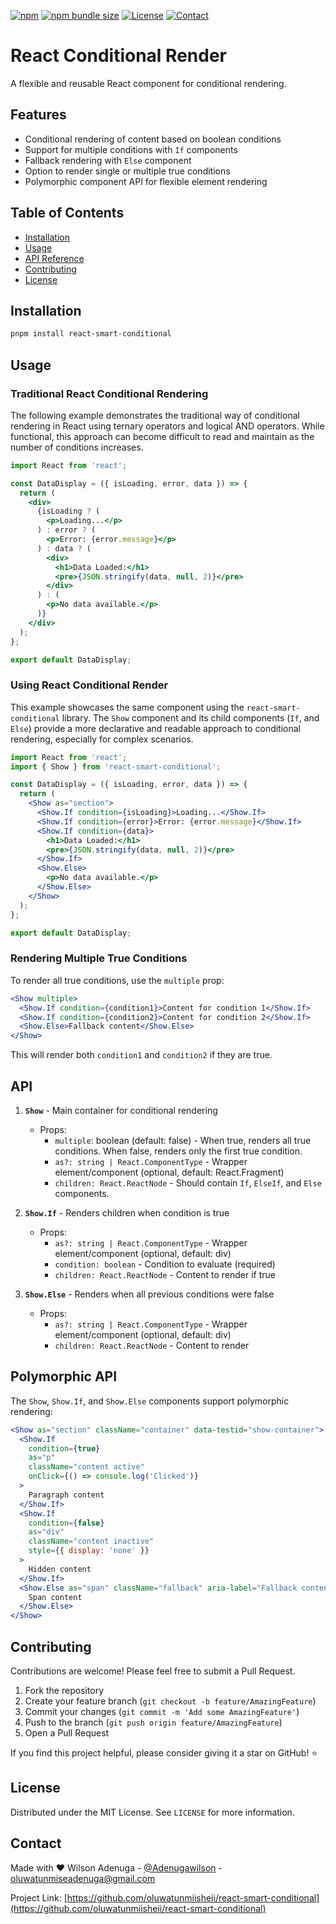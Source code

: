 [![npm](https://img.shields.io/npm/v/react-smart-conditional?logo=npm)](https://www.npmjs.com/package/react-smart-conditional)
[![npm bundle size](https://img.shields.io/bundlephobia/minzip/react-smart-conditional?label=bundle%20size&logo=webpack)](https://bundlephobia.com/result?p=react-smart-conditional)
[![License](https://img.shields.io/github/license/oluwatunmiisheii/react-smart-conditional?logo=github&logoColor=959DA5&labelColor=2D3339)](https://github.com/oluwatunmiisheii/react-smart-conditional/blob/main/LICENSE)
[![Contact](https://img.shields.io/badge/contact-@__Adenugawilson-blue.svg?style=flat&logo=twitter)](https://x.com/Adenugawilson)

# React Conditional Render

A flexible and reusable React component for conditional rendering.

## Features

- Conditional rendering of content based on boolean conditions
- Support for multiple conditions with `If` components
- Fallback rendering with `Else` component
- Option to render single or multiple true conditions
- Polymorphic component API for flexible element rendering

## Table of Contents

- [Installation](#installation)
- [Usage](#usage)
- [API Reference](#api-reference)
- [Contributing](#contributing)
- [License](#license)

## Installation

```bash
pnpm install react-smart-conditional
```

## Usage

### Traditional React Conditional Rendering

The following example demonstrates the traditional way of conditional rendering in React using ternary operators and logical AND operators. While functional, this approach can become difficult to read and maintain as the number of conditions increases.

```jsx
import React from 'react';

const DataDisplay = ({ isLoading, error, data }) => {
  return (
    <div>
      {isLoading ? (
        <p>Loading...</p>
      ) : error ? (
        <p>Error: {error.message}</p>
      ) : data ? (
        <div>
          <h1>Data Loaded:</h1>
          <pre>{JSON.stringify(data, null, 2)}</pre>
        </div>
      ) : (
        <p>No data available.</p>
      )}
    </div>
  );
};

export default DataDisplay;
```

### Using React Conditional Render

This example showcases the same component using the `react-smart-conditional` library. The `Show` component and its child components (`If`, and `Else`) provide a more declarative and readable approach to conditional rendering, especially for complex scenarios.

```jsx
import React from 'react';
import { Show } from 'react-smart-conditional';

const DataDisplay = ({ isLoading, error, data }) => {
  return (
    <Show as="section">
      <Show.If condition={isLoading}>Loading...</Show.If>
      <Show.If condition={error}>Error: {error.message}</Show.If>
      <Show.If condition={data}>
        <h1>Data Loaded:</h1>
        <pre>{JSON.stringify(data, null, 2)}</pre>
      </Show.If>
      <Show.Else>
        <p>No data available.</p>
      </Show.Else>
    </Show>
  );
};

export default DataDisplay;
```

### Rendering Multiple True Conditions

To render all true conditions, use the `multiple` prop:

```jsx
<Show multiple>
  <Show.If condition={condition1}>Content for condition 1</Show.If>
  <Show.If condition={condition2}>Content for condition 2</Show.If>
  <Show.Else>Fallback content</Show.Else>
</Show>
```

This will render both `condition1` and `condition2` if they are true.

## API

1. **`Show`** - Main container for conditional rendering

   - Props:
     - `multiple`: boolean (default: false) - When true, renders all true conditions. When false, renders only the first true condition.
     - `as?: string | React.ComponentType` - Wrapper element/component (optional, default: React.Fragment)
     - `children: React.ReactNode` - Should contain `If`, `ElseIf`, and `Else` components.

2. **`Show.If`** - Renders children when condition is true

   - Props:
     - `as?: string | React.ComponentType` - Wrapper element/component (optional, default: div)
     - `condition: boolean` - Condition to evaluate (required)
     - `children: React.ReactNode` - Content to render if true

3. **`Show.Else`** - Renders when all previous conditions were false
   - Props:
     - `as?: string | React.ComponentType` - Wrapper element/component (optional, default: div)
     - `children: React.ReactNode` - Content to render

## Polymorphic API

The `Show`, `Show.If`, and `Show.Else` components support polymorphic rendering:

```jsx
<Show as="section" className="container" data-testid="show-container">
  <Show.If
    condition={true}
    as="p"
    className="content active"
    onClick={() => console.log('Clicked')}
  >
    Paragraph content
  </Show.If>
  <Show.If
    condition={false}
    as="div"
    className="content inactive"
    style={{ display: 'none' }}
  >
    Hidden content
  </Show.If>
  <Show.Else as="span" className="fallback" aria-label="Fallback content">
    Span content
  </Show.Else>
</Show>
```

## Contributing

Contributions are welcome! Please feel free to submit a Pull Request.

1. Fork the repository
2. Create your feature branch (`git checkout -b feature/AmazingFeature`)
3. Commit your changes (`git commit -m 'Add some AmazingFeature'`)
4. Push to the branch (`git push origin feature/AmazingFeature`)
5. Open a Pull Request

If you find this project helpful, please consider giving it a star on GitHub! ⭐️

## License

Distributed under the MIT License. See `LICENSE` for more information.

## Contact

Made with ❤️ Wilson Adenuga - [@Adenugawilson](https://x.com/Adenugawilson) - oluwatunmiseadenuga@gmail.com

Project Link: [https://github.com/oluwatunmiisheii/react-smart-conditional](https://github.com/oluwatunmiisheii/react-smart-conditional)
